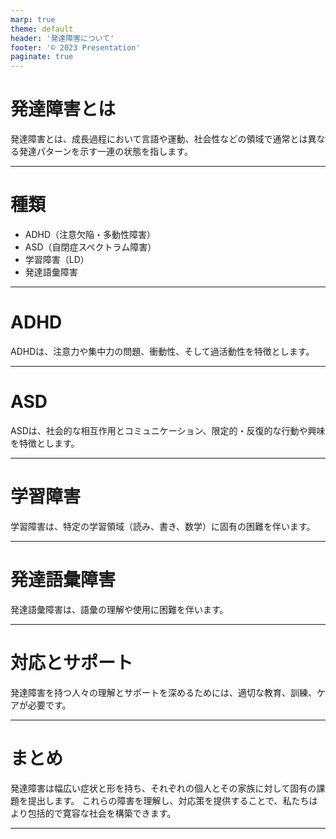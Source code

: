```yaml
---
marp: true
theme: default
header: '発達障害について'
footer: '© 2023 Presentation'
paginate: true
---
```


# 発達障害とは

発達障害とは、成長過程において言語や運動、社会性などの領域で通常とは異なる発達パターンを示す一連の状態を指します。

---

# 種類

- ADHD（注意欠陥・多動性障害）
- ASD（自閉症スペクトラム障害）
- 学習障害（LD）
- 発達語彙障害

---

# ADHD

ADHDは、注意力や集中力の問題、衝動性、そして過活動性を特徴とします。

---

# ASD

ASDは、社会的な相互作用とコミュニケーション、限定的・反復的な行動や興味を特徴とします。

---

# 学習障害

学習障害は、特定の学習領域（読み、書き、数学）に固有の困難を伴います。

---

# 発達語彙障害

発達語彙障害は、語彙の理解や使用に困難を伴います。

---

# 対応とサポート

発達障害を持つ人々の理解とサポートを深めるためには、適切な教育、訓練、ケアが必要です。

---

# まとめ

発達障害は幅広い症状と形を持ち、それぞれの個人とその家族に対して固有の課題を提出します。 これらの障害を理解し、対応策を提供することで、私たちはより包括的で寛容な社会を構築できます。

---

